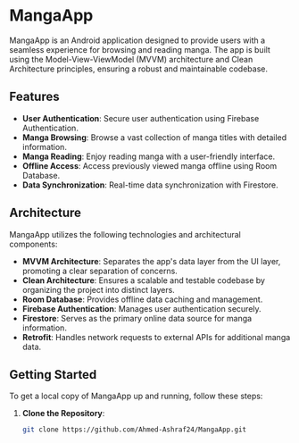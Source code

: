 # MangaApp

MangaApp is an Android application designed to provide users with a seamless experience for browsing and reading manga. The app is built using the Model-View-ViewModel (MVVM) architecture and Clean Architecture principles, ensuring a robust and maintainable codebase.

## Features

- **User Authentication**: Secure user authentication using Firebase Authentication.
- **Manga Browsing**: Browse a vast collection of manga titles with detailed information.
- **Manga Reading**: Enjoy reading manga with a user-friendly interface.
- **Offline Access**: Access previously viewed manga offline using Room Database.
- **Data Synchronization**: Real-time data synchronization with Firestore.

## Architecture

MangaApp utilizes the following technologies and architectural components:

- **MVVM Architecture**: Separates the app's data layer from the UI layer, promoting a clear separation of concerns.
- **Clean Architecture**: Ensures a scalable and testable codebase by organizing the project into distinct layers.
- **Room Database**: Provides offline data caching and management.
- **Firebase Authentication**: Manages user authentication securely.
- **Firestore**: Serves as the primary online data source for manga information.
- **Retrofit**: Handles network requests to external APIs for additional manga data.

## Getting Started

To get a local copy of MangaApp up and running, follow these steps:

1. **Clone the Repository**:
   ```bash
   git clone https://github.com/Ahmed-Ashraf24/MangaApp.git
